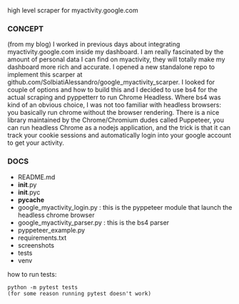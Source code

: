high level scraper for myactivity.google.com

### CONCEPT
(from my blog)
I worked in previous days about integrating myactivity.google.com inside my dashboard. I am really fascinated by the amount of personal data I can find on myactivity, they will totally make my dashboard more rich and accurate. I opened a new standalone repo to implement this scarper at github.com/SolbiatiAlessandro/google_myactivity_scarper. I looked for couple of options and how to build this and I decided to use bs4 for the actual scraping and pyppetterr to run Chrome Headless. Where bs4 was kind of an obvious choice, I was not too familiar with headless browsers: you basically run chrome without the browser rendering. There is a nice library maintained by the Chrome/Chromium dudes called Puppeteer, you can run headless Chrome as a nodejs application, and the trick is that it can track your cookie sessions and automatically login into your google account to get your activity.

### DOCS

- README.md
- __init__.py
- __init__.pyc
- __pycache__
- google_myactivity_login.py : this is the pyppeteer module that launch the headless chrome browser
- google_myactivity_parser.py : this is the bs4 parser
- pyppeteer_example.py 
- requirements.txt
- screenshots
- tests
- venv


how to run tests:

```
python -m pytest tests
(for some reason running pytest doesn't work)
```
